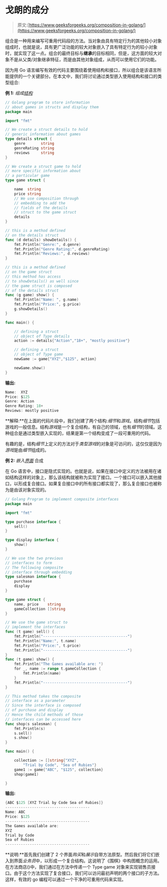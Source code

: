 # 戈朗的成分

> 原文:[https://www.geeksforgeeks.org/composition-in-golang/](https://www.geeksforgeeks.org/composition-in-golang/)

组合是一种用来编写可重用代码段的方法。当对象由具有特定行为的其他较小对象组成时，也就是说，具有更广泛功能的较大对象嵌入了具有特定行为的较小对象时，就实现了这一点。组合的最终目标与**继承**的目标相同，但是，这方面的较大对象不是从父类/对象继承特征，而是由其他对象组成，从而可以使用它们的功能。

因为用 Go 语言编写有效的代码主要围绕着使用结构和接口，所以组合是该语言所能提供的一个关键部分。在本文中，我们将讨论通过类型嵌入使用结构和接口的类型组合:

**例 1:** *组成[结构](https://www.geeksforgeeks.org/structures-in-golang/)*

```go
// Golang program to store information
// about games in structs and display them
package main

import "fmt"

// We create a struct details to hold
// generic information about games
type details struct {
    genre       string
    genreRating string
    reviews     string
}

// We create a struct game to hold
// more specific information about
// a particular game
type game struct {

    name  string
    price string
    // We use composition through
    // embedding to add the
    // fields of the details 
    // struct to the game struct
    details
}

// this is a method defined
// on the details struct
func (d details) showDetails() {
    fmt.Println("Genre:", d.genre)
    fmt.Println("Genre Rating:", d.genreRating)
    fmt.Println("Reviews:", d.reviews)
}

// this is a method defined 
// on the game struct
// this method has access 
// to showDetails() as well since
// the game struct is composed
// of the details struct
func (g game) show() {
    fmt.Println("Name: ", g.name)
    fmt.Println("Price:", g.price)
    g.showDetails()
}

func main() {

    // defining a struct 
    // object of Type details
    action := details{"Action","18+", "mostly positive"}

    // defining a struct
    // object of Type game
    newGame := game{"XYZ","$125", action}

    newGame.show()
}
```

**输出:**

```go
Name:  XYZ
Price: $125
Genre: Action
Genre Rating: 18+
Reviews: mostly positive

```

**解释:**在上面的代码片段中，我们创建了两个结构:*细节*和*游戏*。结构*细节*包括游戏的一般信息。结构*游戏*是一个复合结构，有自己的领域，也有*细节*的领域。这种组合是通过类型嵌入实现的，结果是第一个结构变成了一段可重用的代码。

有趣的是，结构*细节*上定义的方法对于*类型游戏*的对象是可访问的，这仅仅是因为*游戏*是由*细节*组成的。

**例 2:** *嵌入[界面](https://www.geeksforgeeks.org/interfaces-in-golang/)* 合成

在 Go 语言中，接口是隐式实现的。也就是说，如果在接口中定义的方法被用在诸如结构这样的对象上，那么该结构就被称为实现了接口。一个接口可以嵌入其他接口，以形成复合接口。如果复合接口中的所有接口都实现了，那么复合接口也被称为是由该对象实现的。

```go
// Golang Program to implement composite interfaces
package main

import "fmt"

type purchase interface {
    sell()
}

type display interface {
    show()
}

// We use the two previous
// interfaces to form
// The following composite 
// interface through embedding
type salesman interface {
    purchase
    display
}

type game struct {
    name, price    string
    gameCollection []string
}

// We use the game struct to
// implement the interfaces
func (t game) sell() {
    fmt.Println("--------------------------------------")
    fmt.Println("Name:", t.name)
    fmt.Println("Price:", t.price)
    fmt.Println("--------------------------------------")
}
func (t game) show() {
    fmt.Println("The Games available are: ")
    for _, name := range t.gameCollection {
        fmt.Println(name)
    }
    fmt.Println("--------------------------------------")
}

// This method takes the composite
// interface as a parameter
// Since the interface is composed
// of purchase and display
// Hence the child methods of those
// interfaces can be accessed here
func shop(s salesman) {
    fmt.Println(s)
    s.sell()
    s.show()
}

func main() {

    collection := []string{"XYZ", 
        "Trial by Code", "Sea of Rubies"}
    game1 := game{"ABC", "$125", collection}
    shop(game1)

}
```

**输出:**

```go
{ABC $125 [XYZ Trial by Code Sea of Rubies]}
--------------------------------------
Name: ABC
Price: $125
--------------------------------------
The Games available are: 
XYZ
Trial by Code
Sea of Rubies
--------------------------------------

```

**说明:**首先我们创建了 2 个界面*购买*和*展示*自带方法原型。然后我们将它们嵌入到界面*业务员*中，以形成一个复合结构。这说明了《围棋》中构图概念的运用。在方法商店()中，我们通过在方法中传递一个 Type game 对象来实现销售员接口。由于这个方法实现了复合接口，我们可以访问最初声明的两个接口的子方法。这样，有效的 go 编程可以通过一个干净的可重用代码来实现。